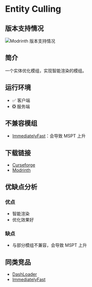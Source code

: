 # Entity Culling

## 版本支持情况

![Modrinth 版本支持情况](https://img.shields.io/modrinth/game-versions/entityculling)

## 简介

一个实体优化模组，实现智能渲染的模组。

## 运行环境

- ✅ 客户端
- ❎ 服务端

## 不兼容模组

- [ImmediatelyFast](/mod/immediatelyfast.md)：会导致 MSPT 上升

## 下载链接

- [Curseforge](https://www.curseforge.com/minecraft/mc-mods/example)
- [Modrinth](https://modrinth.com/mod/example)

## 优缺点分析

### 优点

- 智能渲染
- 优化效果好

### 缺点

- 与部分模组不兼容，会导致 MSPT 上升

## 同类竞品

- [DashLoader](/mod/dashloaer.md)
- [ImmediatelyFast](/modimmediatelyfast.md)

